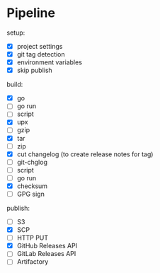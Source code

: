 # Pipeline

setup:

- [x] project settings
- [x] git tag detection
- [x] environment variables
- [x] skip publish

build:

- [x] go
- [ ] go run
- [ ] script
- [x] upx
- [ ] gzip
- [x] tar
- [ ] zip
- [x] cut changelog (to create release notes for tag)
- [ ] git-chglog
- [ ] script
- [ ] go run
- [x] checksum
- [ ] GPG sign

publish:

- [ ] S3
- [x] SCP
- [ ] HTTP PUT
- [x] GitHub Releases API
- [ ] GitLab Releases API
- [ ] Artifactory
